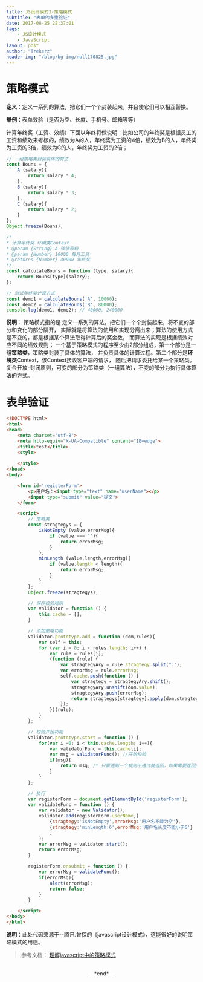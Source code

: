 ```yaml
---
title: JS设计模式3-策略模式
subtitle: "表单的多重验证"
date: 2017-08-25 22:37:01
tags: 
	- JS设计模式
	- JavaScript
layout: post
author: "Trekerz"
header-img: "/blog/bg-img/null170825.jpg"
---
```


# **策略模式**

**定义**：定义一系列的算法，把它们一个个封装起来，并且使它们可以相互替换。

**举例**：表单效验（是否为空、长度、手机号、邮箱等等）    

计算年终奖（工资、效绩）下面以年终将做说明：比如公司的年终奖是根据员工的工资和绩效来考核的，绩效为A的人，年终奖为工资的4倍，绩效为B的人，年终奖为工资的3倍，绩效为C的人，年终奖为工资的2倍；

```js
// 一组策略类封装具体的算法
const Bouns = {
	A (salary){
		return salary * 4;
	},
	B (salary){
		return salary * 3;
	},
	C (salary){
		return salary * 2;
	}
};
Object.freeze(Bouns);

/*
* 计算年终奖 环境类Context
* @param {String} A 效绩等级
* @param {Number} 10000 每月工资
* @returns {Number} 40000 年终奖
*/
const calculateBouns = function (type, salary){
	return Bouns[type](salary);
};

// 测试年终奖计算方式
const demo1 = calculateBouns('A', 10000);
const demo2 = calculateBouns('B', 80000);
console.log(demo1, demo2); // 40000, 240000
```

**说明**：
策略模式指的是 定义一系列的算法，把它们一个个封装起来，将不变的部分和变化的部分隔开，
实际就是将算法的使用和实现分离出来；算法的使用方式是不变的，都是根据某个算法取得计算后的奖金数，
而算法的实现是根据绩效对应不同的绩效规则；
一个基于策略模式的程序至少由2部分组成，第一个部分是一组**策略类**，策略类封装了具体的算法，
并负责具体的计算过程。第二个部分是**环境类**Context，该Context接收客户端的请求，
随后把请求委托给某一个策略类。
复合开放-封闭原则，可变的部分为策略类（一组算法），不变的部分为执行具体算法的方式。

# **表单验证**

```html
<!DOCTYPE html>
<html>
<head>
    <meta charset="utf-8">
    <meta http-equiv="X-UA-Compatible" content="IE=edge">
    <title>test</title>
    <style>
        
    </style>
</head>
<body>

    <form id='registerForm'>
        <p>用户名：<input type="text" name="userName"></p>
        <input type="submit" value="提交">
    </form>

    <script>
        // 策略类
        const stragtegys = {
            isNotEmpty (value,errorMsg){
                if (value === ''){
                    return errorMsg;
                }
            },
            minLength (value,length,errorMsg){
                if (value.length < length){
                    return errorMsg;
                }
            }
        };
        Object.freeze(stragtegys);

        // 保存校验规则
        var Validator = function () {
            this.cache = [];
        }

        // 添加策略功能
        Validator.prototype.add = function (dom,rules){
            var self = this;
            for (var i = 0; i < rules.length; i++) {
                var rule = rules[i];
                (function (rule) {
                    var stragtegyAry = rule.stragtegy.split(":");
                    var errorMsg = rule.errorMsg;
                    self.cache.push(function () {
                        var stragtegy = stragtegyAry.shift();
                        stragtegyAry.unshift(dom.value);
                        stragtegyAry.push(errorMsg);
                        return stragtegys[stragtegy].apply(dom,stragtegyAry);
                    });
                })(rule);
            }
        };

        // 校验开始功能
        Validator.prototype.start = function () {
            for(var i =0; i < this.cache.length; i++){
                var validatorFunc = this.cache[i];
                var msg = validatorFunc(); //开始校验
                if(msg){
                    return msg; /* 只要遇到一个规则不通过就返回，如果需要返回所有不通过的msg，则需在这里用数组把它们存放起来。 */
                }
            }
        };

        // 执行
        var registerForm = document.getElementById('registerForm');
        var validateFunc = function () {
            var validator = new Validator();
            validator.add(registerForm.userName,[
                {stragtegy:'isNotEmpty',errorMsg:'用户名不能为空'},
                {stragtegy:'minLength:6',errorMsg:'用户名长度不能小于6'}
                ]
            );
            var errorMsg = validator.start();
            return errorMsg;
        }

        registerForm.onsubmit = function () {
            var errorMsg = validateFunc();
            if(errorMsg){
                alert(errorMsg);
                return false;
            }
        }

    </script>
</body>
</html>
```

**说明**：此处代码来源于--腾讯.曾探的《javascript设计模式》，这能很好的说明策略模式的用途。

> 参考文档：
> [理解javascript中的策略模式](http://www.cnblogs.com/tugenhua0707/p/4722696.html)

<br/>

<center>-&nbsp;*end*&nbsp;-</center>

<br/>